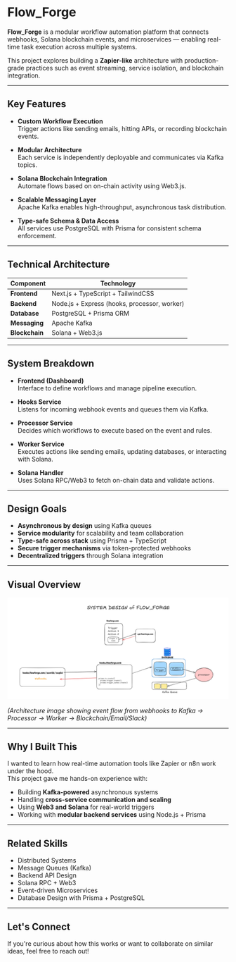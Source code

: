 # Flow_Forge

**Flow_Forge** is a modular workflow automation platform that connects webhooks, Solana blockchain events, and microservices — enabling real-time task execution across multiple systems.

This project explores building a **Zapier-like** architecture with production-grade practices such as event streaming, service isolation, and blockchain integration.

---

## Key Features

- **Custom Workflow Execution**  
  Trigger actions like sending emails, hitting APIs, or recording blockchain events.

- **Modular Architecture**  
  Each service is independently deployable and communicates via Kafka topics.

- **Solana Blockchain Integration**  
  Automate flows based on on-chain activity using Web3.js.

- **Scalable Messaging Layer**  
  Apache Kafka enables high-throughput, asynchronous task distribution.

- **Type-safe Schema & Data Access**  
  All services use PostgreSQL with Prisma for consistent schema enforcement.

---

## Technical Architecture

| Component        | Technology                               |
|------------------|-------------------------------------------|
| **Frontend**     | Next.js + TypeScript + TailwindCSS        |
| **Backend**      | Node.js + Express (hooks, processor, worker) |
| **Database**     | PostgreSQL + Prisma ORM                   |
| **Messaging**    | Apache Kafka                              |
| **Blockchain**   | Solana + Web3.js                          |

---

## System Breakdown

- **Frontend (Dashboard)**  
  Interface to define workflows and manage pipeline execution.

- **Hooks Service**  
  Listens for incoming webhook events and queues them via Kafka.

- **Processor Service**  
  Decides which workflows to execute based on the event and rules.

- **Worker Service**  
  Executes actions like sending emails, updating databases, or interacting with Solana.

- **Solana Handler**  
  Uses Solana RPC/Web3 to fetch on-chain data and validate actions.

---

## Design Goals

- **Asynchronous by design** using Kafka queues  
- **Service modularity** for scalability and team collaboration  
- **Type-safe across stack** using Prisma + TypeScript  
- **Secure trigger mechanisms** via token-protected webhooks  
- **Decentralized triggers** through Solana integration

---

## Visual Overview

![Flow_Forge System Design](/frontend/public/flowforge.png)

*(Architecture image showing event flow from webhooks to Kafka → Processor → Worker → Blockchain/Email/Slack)*

---

## Why I Built This

I wanted to learn how real-time automation tools like Zapier or n8n work under the hood.  
This project gave me hands-on experience with:

- Building **Kafka-powered** asynchronous systems  
- Handling **cross-service communication and scaling**  
- Using **Web3 and Solana** for real-world triggers  
- Working with **modular backend services** using Node.js + Prisma

---


## Related Skills

- Distributed Systems  
- Message Queues (Kafka)  
- Backend API Design  
- Solana RPC + Web3  
- Event-driven Microservices  
- Database Design with Prisma + PostgreSQL

---

## Let's Connect

If you're curious about how this works or want to collaborate on similar ideas, feel free to reach out!

